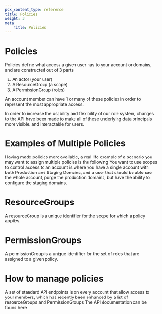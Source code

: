 ```yaml
---
pcx_content_type: reference
title: Policies
weight: 3
meta:
    title: Policies
---
```


# Policies

Policies define what access a given user has to your account or domains, and are constructed out of 3 parts:
1) An actor (your user)
2) A ResourceGroup (a scope)
3) A PermissionGroup (roles)

An account member can have 1 or many of these policies in order to represent the most appropriate access.

In order to increase the usability and flexibility of our role system, changes to the API have been made to make all of these underlying data principals more visible, and interactable for users.

# Examples of Multiple Policies

Having made policies more available, a real life example of a scenario you may want to assign multiple policies is the following
You want to use scopes to control access to an account is where you have a single account with both Production and Staging Domains, and a user that should be able see the whole account, purge the production domains, but have the ability to configure the staging domains.

# ResourceGroups

A resourceGroup is a unique identifier for the scope for which a policy applies.

# PermissionGroups

A permissionGroup is a unique identifier for the set of roles that are assigned to a given policy.

# How to manage policies

A set of standard API endpoints is on every account that allow access to your members, which has recently been enhanced by a list of resourceGroups and PermissionGroups
The API documentation can be found here
